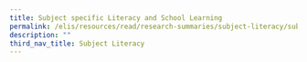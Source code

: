 ```yaml
---
title: Subject specific Literacy and School Learning
permalink: /elis/resources/read/research-summaries/subject-literacy/subject-specific-literacy-n-school-learning/
description: ""
third_nav_title: Subject Literacy
---
```


